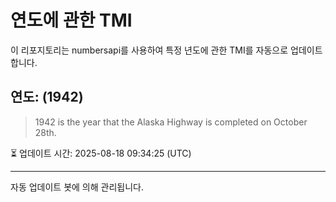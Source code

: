 
# 연도에 관한 TMI

이 리포지토리는 numbersapi를 사용하여 특정 년도에 관한 TMI를 자동으로 업데이트합니다.

## 연도: (1942)
> 1942 is the year that the Alaska Highway is completed on October 28th.

⏳ 업데이트 시간: 2025-08-18 09:34:25 (UTC)

---
자동 업데이트 봇에 의해 관리됩니다.
